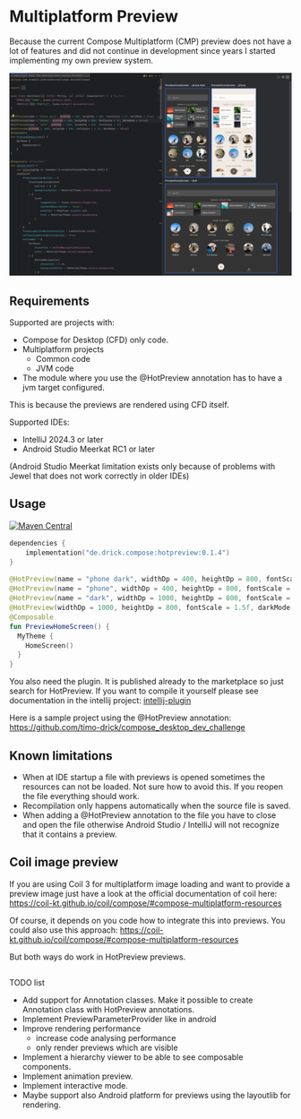 # Multiplatform Preview

Because the current Compose Multiplatform (CMP) preview does not have a lot of features and did not continue in development since years I started implementing my own preview system.

![](screenshots/compose_dev_challenge_home_screen.png)

## Requirements

Supported are projects with:

- Compose for Desktop (CFD) only code.
- Multiplatform projects
    - Common code
    - JVM code
- The module where you use the @HotPreview annotation has to have a jvm target configured.

This is because the previews are rendered using CFD itself.

Supported IDEs:

- IntelliJ 2024.3 or later
- Android Studio Meerkat RC1 or later

(Android Studio Meerkat limitation exists only because of problems with Jewel that does not work correctly in older IDEs)

## Usage

[![Maven Central](https://img.shields.io/maven-central/v/de.drick.compose/hotpreview.svg)](https://mvnrepository.com/artifact/de.drick.compose/hotpreview)

```kotlin
dependencies {
    implementation("de.drick.compose:hotpreview:0.1.4")
}
```

```kotlin
@HotPreview(name = "phone dark", widthDp = 400, heightDp = 800, fontScale = 1f, darkMode = true)
@HotPreview(name = "phone", widthDp = 400, heightDp = 800, fontScale = 1.5f, darkMode = false, density = 1f)
@HotPreview(name = "dark", widthDp = 1000, heightDp = 800, fontScale = 1f, density = 1f)
@HotPreview(widthDp = 1000, heightDp = 800, fontScale = 1.5f, darkMode = false)
@Composable
fun PreviewHomeScreen() {
  MyTheme {
    HomeScreen()
  }
}
```

You also need the plugin. It is published already to the  marketplace so just search for HotPreview.
If you want to compile it yourself please see documentation in the intellij project:
[intellij-plugin](intellij-plugin/README.md)

Here is a sample project using the @HotPreview annotation:
https://github.com/timo-drick/compose_desktop_dev_challenge


## Known limitations

- When at IDE startup a file with previews is opened sometimes the resources can not be loaded. Not sure how to avoid this. If you reopen the file everything should work.
- Recompilation only happens automatically when the source file is saved.
- When adding a @HotPreview annotation to the file you have to close and open the file otherwise Android Studio / IntelliJ will not recognize that it contains a preview.


## Coil image preview

If you are using Coil 3 for multiplatform image loading and want to provide a preview image just have a look at the official documentation of coil here: https://coil-kt.github.io/coil/compose/#compose-multiplatform-resources

Of course, it depends on you code how to integrate this into previews. You could also use this approach: https://coil-kt.github.io/coil/compose/#compose-multiplatform-resources

But both ways do work in HotPreview previews.

##

TODO list

- Add support for Annotation classes. Make it possible to create Annotation class with HotPreview annotations.
- Implement PreviewParameterProvider like in android
- Improve rendering performance
  - increase code analysing performance
  - only render previews which are visible
- Implement a hierarchy viewer to be able to see composable components.
- Implement animation preview.
- Implement interactive mode.
- Maybe support also Android platform for previews using the layoutlib for rendering.